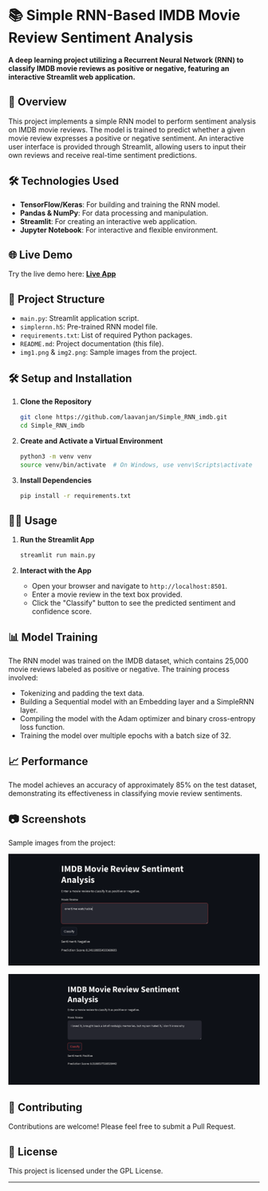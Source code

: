 # 📚 Simple RNN-Based IMDB Movie Review Sentiment Analysis

**A deep learning project utilizing a Recurrent Neural Network (RNN) to classify IMDB movie reviews as positive or negative, featuring an interactive Streamlit web application.**

## 🚀 Overview

This project implements a simple RNN model to perform sentiment analysis on IMDB movie reviews. The model is trained to predict whether a given movie review expresses a positive or negative sentiment. An interactive user interface is provided through Streamlit, allowing users to input their own reviews and receive real-time sentiment predictions.

## 🛠️ Technologies Used

- **TensorFlow/Keras**: For building and training the RNN model.
- **Pandas & NumPy**: For data processing and manipulation.
- **Streamlit**: For creating an interactive web application.
- **Jupyter Notebook**: For interactive and flexible environment.

## 🌐 Live Demo

Try the live demo here: **[Live App](https://simplernnimdb-9q33sxitgxu8efbsvwmhc2.streamlit.app/)**

## 📂 Project Structure

- `main.py`: Streamlit application script.
- `simplernn.h5`: Pre-trained RNN model file.
- `requirements.txt`: List of required Python packages.
- `README.md`: Project documentation (this file).
- `img1.png` & `img2.png`: Sample images from the project.

## 🛠️ Setup and Installation

1. **Clone the Repository**

   ```bash
   git clone https://github.com/laavanjan/Simple_RNN_imdb.git
   cd Simple_RNN_imdb
   ```

2. **Create and Activate a Virtual Environment**

   ```bash
   python3 -m venv venv
   source venv/bin/activate  # On Windows, use venv\Scripts\activate
   ```

3. **Install Dependencies**

   ```bash
   pip install -r requirements.txt
   ```

## 🏃‍♂️ Usage

1. **Run the Streamlit App**

   ```bash
   streamlit run main.py
   ```

2. **Interact with the App**

   - Open your browser and navigate to `http://localhost:8501`.
   - Enter a movie review in the text box provided.
   - Click the "Classify" button to see the predicted sentiment and confidence score.

## 📊 Model Training

The RNN model was trained on the IMDB dataset, which contains 25,000 movie reviews labeled as positive or negative. The training process involved:

- Tokenizing and padding the text data.
- Building a Sequential model with an Embedding layer and a SimpleRNN layer.
- Compiling the model with the Adam optimizer and binary cross-entropy loss function.
- Training the model over multiple epochs with a batch size of 32.

## 📈 Performance

The model achieves an accuracy of approximately 85% on the test dataset, demonstrating its effectiveness in classifying movie review sentiments.

## 📷 Screenshots

Sample images from the project:

![Sample 1](img1.png)

![Sample 2](img2.png)

## 🤝 Contributing

Contributions are welcome! Please feel free to submit a Pull Request.

## 📄 License

This project is licensed under the GPL License.

---


